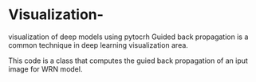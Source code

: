 # Visualization-
visualization of deep models using pytocrh 
Guided back propagation is a common technique in deep learning visualization area.

This code is a class that computes the guied back propagation of an iput image for WRN model.
